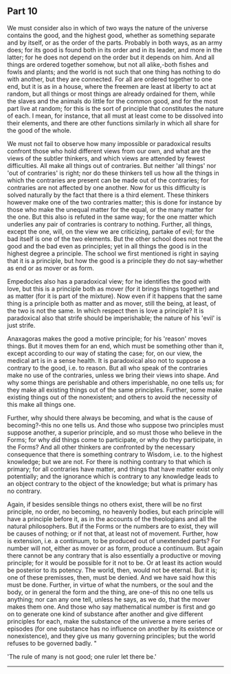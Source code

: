 ## Part 10

We must consider also in which of two ways the nature of the universe contains the good, and the highest good, whether as something separate and by itself, or as the order of the parts.
Probably in both ways, as an army does; for its good is found both in its order and in its leader, and more in the latter; for he does not depend on the order but it depends on him.
And all things are ordered together somehow, but not all alike,-both fishes and fowls and plants; and the world is not such that one thing has nothing to do with another, but they are connected.
For all are ordered together to one end, but it is as in a house, where the freemen are least at liberty to act at random, but all things or most things are already ordained for them, while the slaves and the animals do little for the common good, and for the most part live at random; for this is the sort of principle that constitutes the nature of each.
I mean, for instance, that all must at least come to be dissolved into their elements, and there are other functions similarly in which all share for the good of the whole.

We must not fail to observe how many impossible or paradoxical results confront those who hold different views from our own, and what are the views of the subtler thinkers, and which views are attended by fewest difficulties.
All make all things out of contraries.
But neither 'all things' nor 'out of contraries' is right; nor do these thinkers tell us how all the things in which the contraries are present can be made out of the contraries; for contraries are not affected by one another.
Now for us this difficulty is solved naturally by the fact that there is a third element.
These thinkers however make one of the two contraries matter; this is done for instance by those who make the unequal matter for the equal, or the many matter for the one.
But this also is refuted in the same way; for the one matter which underlies any pair of contraries is contrary to nothing.
Further, all things, except the one, will, on the view we are criticizing, partake of evil; for the bad itself is one of the two elements.
But the other school does not treat the good and the bad even as principles; yet in all things the good is in the highest degree a principle.
The school we first mentioned is right in saying that it is a principle, but how the good is a principle they do not say-whether as end or as mover or as form.

Empedocles also has a paradoxical view; for he identifies the good with love, but this is a principle both as mover (for it brings things together) and as matter (for it is part of the mixture).
Now even if it happens that the same thing is a principle both as matter and as mover, still the being, at least, of the two is not the same.
In which respect then is love a principle?
It is paradoxical also that strife should be imperishable; the nature of his 'evil' is just strife.

Anaxagoras makes the good a motive principle; for his 'reason' moves things.
But it moves them for an end, which must be something other than it, except according to our way of stating the case; for, on our view, the medical art is in a sense health.
It is paradoxical also not to suppose a contrary to the good, i.e.
to reason.
But all who speak of the contraries make no use of the contraries, unless we bring their views into shape.
And why some things are perishable and others imperishable, no one tells us; for they make all existing things out of the same principles.
Further, some make existing things out of the nonexistent; and others to avoid the necessity of this make all things one.

Further, why should there always be becoming, and what is the cause of becoming?-this no one tells us.
And those who suppose two principles must suppose another, a superior principle, and so must those who believe in the Forms; for why did things come to participate, or why do they participate, in the Forms?
And all other thinkers are confronted by the necessary consequence that there is something contrary to Wisdom, i.e.
to the highest knowledge; but we are not.
For there is nothing contrary to that which is primary; for all contraries have matter, and things that have matter exist only potentially; and the ignorance which is contrary to any knowledge leads to an object contrary to the object of the knowledge; but what is primary has no contrary.

Again, if besides sensible things no others exist, there will be no first principle, no order, no becoming, no heavenly bodies, but each principle will have a principle before it, as in the accounts of the theologians and all the natural philosophers.
But if the Forms or the numbers are to exist, they will be causes of nothing; or if not that, at least not of movement.
Further, how is extension, i.e.
a continuum, to be produced out of unextended parts?
For number will not, either as mover or as form, produce a continuum.
But again there cannot be any contrary that is also essentially a productive or moving principle; for it would be possible for it not to be.
Or at least its action would be posterior to its potency.
The world, then, would not be eternal.
But it is; one of these premisses, then, must be denied.
And we have said how this must be done.
Further, in virtue of what the numbers, or the soul and the body, or in general the form and the thing, are one-of this no one tells us anything; nor can any one tell, unless he says, as we do, that the mover makes them one.
And those who say mathematical number is first and go on to generate one kind of substance after another and give different principles for each, make the substance of the universe a mere series of episodes (for one substance has no influence on another by its existence or nonexistence), and they give us many governing principles; but the world refuses to be governed badly. "

'The rule of many is not good; one ruler let there be.'

---------------------------------------------------------------------

